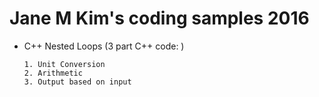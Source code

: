# Jane M Kim's coding samples 2016
- C++ Nested Loops (3 part C++ code: )

      1. Unit Conversion
      2. Arithmetic
      3. Output based on input
